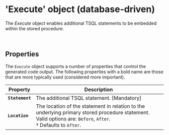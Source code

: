 # 'Execute' object (database-driven)

The _Execute_ object enables additional TSQL statements to be embedded within the stored procedure.

<br/>

## Properties
The `Execute` object supports a number of properties that control the generated code output. The following properties with a bold name are those that are more typically used (considered more important).

Property | Description
-|-
**`Statement`** | The additional TSQL statement. [Mandatory]
**`Location`** | The location of the statement in relation to the underlying primary stored procedure statement. Valid options are: `Before`, `After`.<br/>&dagger; Defaults to `After`.

